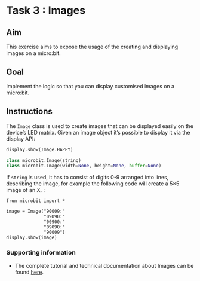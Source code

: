 # Task 3 : Images


## Aim

This exercise aims to expose the usage of the creating and displaying images on a micro:bit.

## Goal
Implement the logic so that you can display customised images on a micro:bit.

## Instructions

The `Image` class is used to create images that can be displayed easily on the device’s LED matrix. Given an image object it’s possible to display it via the display API:

```python
display.show(Image.HAPPY)

class microbit.Image(string)
class microbit.Image(width=None, height=None, buffer=None)
```

If `string` is used, it has to consist of digits 0-9 arranged into lines, describing the image, for example the following code will create a 5×5 image of an X. :

```
from microbit import *

image = Image("90009:"
              "09090:"
              "00900:"
              "09090:"
              "90009")
display.show(image)
```

### Supporting information

* The complete tutorial and technical documentation about Images can be found [here](http://microbit-micropython.readthedocs.io/en/latest/image.html).